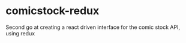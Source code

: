 # comicstock-redux
Second go at creating a react driven interface for the comic stock API, using redux

